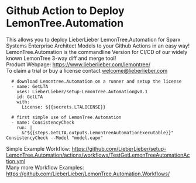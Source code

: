 Github Action to Deploy LemonTree.Automation
==================================
This allows you to deploy LieberLieber LemonTree.Automation for Sparx Systems Enterprise Architect Models to your Github Actions in an easy way!<br />
LemonTree.Automation is the commandline Version for CI/CD of our widely known LemonTree 3-way diff and merge tool!<br />
Product Webpage: https://www.lieberlieber.com/lemontree/<br />
To claim a trial or buy a license contact welcome@lieberlieber.com

      # download Lemontree.Automation on a runner and setup the license
      - name: GetLTA
        uses: LieberLieber/setup-LemonTree.Automation@v0.1
        id: GetLTA
        with:
          License: ${{secrets.LTALICENSE}}
      
      # first simple use of LemonTree.Automation
      - name: ConsistencyCheck
        run: |
          &"${{steps.GetLTA.outputs.LemonTreeAutomationExecutable}}" ConsistencyCheck --Model "model.eapx"

Simple Example Workflow: https://github.com/LieberLieber/setup-LemonTree.Automation/actions/workflows/TestGetLemonTreeAutomationAction.yml<br />
Many more Workflow Examples: https://github.com/LieberLieber/LemonTree.Automation.Workflows/<br />
